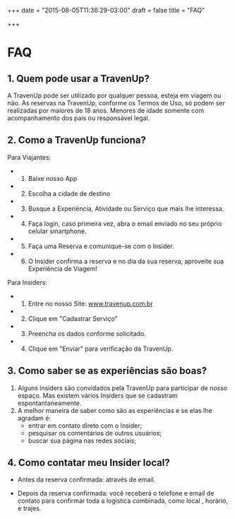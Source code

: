 +++
date = "2015-08-05T11:36:29-03:00"
draft = false
title = "FAQ"

+++

# FAQ

## 1. Quem pode usar a TravenUp?

A TravenUp pode ser utilizado por qualquer pessoa, esteja em viagem ou não.
 As reservas na TravenUp, conforme os Termos de Uso, só podem ser realizadas por maiores de 18 anos.
 Menores de idade somente com acompanhamento dos pais ou responsável legal.

## 2. Como a TravenUp funciona?

Para Viajantes:
- 1. Baixe nosso App
- 2. Escolha a cidade de destino
- 3. Busque a Experiência, Atividade ou Serviço que mais lhe interessa.
- 4. Faça login, caso primeira vez, abra o email enviado no seu próprio celular smartphone.
- 5. Faça uma Reserva e comunique-se com o Insider.
- 6. O Insider confirma a reserva e no dia da sua reserva, aproveite sua Experiência de Viagem!

Para Insiders:
- 1. Entre no nosso Site: www.travenup.com.br
- 2. Clique em "Cadastrar Serviço"
- 3. Preencha os dados conforme solicitado.
- 4. Clique em "Enviar" para verificação da TravenUp.

## 3. Como saber se as experiências são boas?

1. Alguns insiders são convidados pela TravenUp para participar de nosso espaço. Mas existem vários Insiders que se cadastram espontantaneamente.
2. A melhor maneira de saber como são as experiências e se elas lhe agradam é:
    - entrar em contato direto com o Insider;
    - pesquisar os comentários de outros usuários;
    - buscar sua página nas redes sociais;

## 4. Como contatar meu Insider local?

 - Antes da reserva confirmada: através de email.

 - Depois da reserva confirmada: você receberá o telefone e email de contato para confirmar toda a logística combinada, como local , horário, e trajes.







